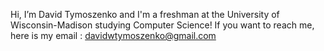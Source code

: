 Hi, I’m David Tymoszenko and
I'm a freshman at the University of Wisconsin-Madison studying Computer Science!
If you want to reach me, here is my email : davidwtymoszenko@gmail.com
